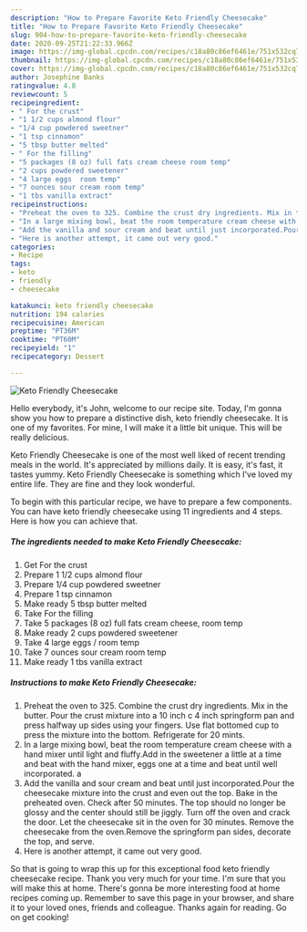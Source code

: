 ```yaml
---
description: "How to Prepare Favorite Keto Friendly Cheesecake"
title: "How to Prepare Favorite Keto Friendly Cheesecake"
slug: 904-how-to-prepare-favorite-keto-friendly-cheesecake
date: 2020-09-25T21:22:33.966Z
image: https://img-global.cpcdn.com/recipes/c18a80c86ef6461e/751x532cq70/keto-friendly-cheesecake-recipe-main-photo.jpg
thumbnail: https://img-global.cpcdn.com/recipes/c18a80c86ef6461e/751x532cq70/keto-friendly-cheesecake-recipe-main-photo.jpg
cover: https://img-global.cpcdn.com/recipes/c18a80c86ef6461e/751x532cq70/keto-friendly-cheesecake-recipe-main-photo.jpg
author: Josephine Banks
ratingvalue: 4.8
reviewcount: 5
recipeingredient:
- " For the crust"
- "1 1/2 cups almond flour"
- "1/4 cup powdered sweetner"
- "1 tsp cinnamon"
- "5 tbsp butter melted"
- " For the filling"
- "5 packages (8 oz) full fats cream cheese room temp"
- "2 cups powdered sweetener"
- "4 large eggs  room temp"
- "7 ounces sour cream room temp"
- "1 tbs vanilla extract"
recipeinstructions:
- "Preheat the oven to 325. Combine the crust dry ingredients. Mix in the butter. Pour the crust mixture into a 10 inch c 4 inch springform pan and press halfway up sides using your fingers. Use flat bottomed cup to press the mixture into the bottom. Refrigerate for 20 mints."
- "In a large mixing bowl, beat the room temperature cream cheese with a hand mixer until light and fluffy.Add in the sweetener a little at a time and beat with the hand mixer, eggs one at a time and beat until well incorporated. a"
- "Add the vanilla and sour cream and beat until just incorporated.Pour the cheesecake mixture into the crust and even out the top. Bake in the preheated oven. Check after 50 minutes. The top should no longer be glossy and the center should still be jiggly. Turn off the oven and crack the door. Let the cheesecake sit in the oven for 30 minutes. Remove the cheesecake from the oven.Remove the springform pan sides, decorate the top, and serve."
- "Here is another attempt, it came out very good."
categories:
- Recipe
tags:
- keto
- friendly
- cheesecake

katakunci: keto friendly cheesecake 
nutrition: 194 calories
recipecuisine: American
preptime: "PT36M"
cooktime: "PT60M"
recipeyield: "1"
recipecategory: Dessert

---
```



![Keto Friendly Cheesecake](https://img-global.cpcdn.com/recipes/c18a80c86ef6461e/751x532cq70/keto-friendly-cheesecake-recipe-main-photo.jpg)

Hello everybody, it's John, welcome to our recipe site. Today, I'm gonna show you how to prepare a distinctive dish, keto friendly cheesecake. It is one of my favorites. For mine, I will make it a little bit unique. This will be really delicious.

Keto Friendly Cheesecake is one of the most well liked of recent trending meals in the world. It's appreciated by millions daily. It is easy, it's fast, it tastes yummy. Keto Friendly Cheesecake is something which I've loved my entire life. They are fine and they look wonderful.




To begin with this particular recipe, we have to prepare a few components. You can have keto friendly cheesecake using 11 ingredients and 4 steps. Here is how you can achieve that.

<!--inarticleads1-->

##### The ingredients needed to make Keto Friendly Cheesecake:

1. Get  For the crust
1. Prepare 1 1/2 cups almond flour
1. Prepare 1/4 cup powdered sweetner
1. Prepare 1 tsp cinnamon
1. Make ready 5 tbsp butter melted
1. Take  For the filling
1. Take 5 packages (8 oz) full fats cream cheese, room temp
1. Make ready 2 cups powdered sweetener
1. Take 4 large eggs / room temp
1. Take 7 ounces sour cream room temp
1. Make ready 1 tbs vanilla extract




<!--inarticleads2-->

##### Instructions to make Keto Friendly Cheesecake:

1. Preheat the oven to 325. Combine the crust dry ingredients. Mix in the butter. Pour the crust mixture into a 10 inch c 4 inch springform pan and press halfway up sides using your fingers. Use flat bottomed cup to press the mixture into the bottom. Refrigerate for 20 mints.
1. In a large mixing bowl, beat the room temperature cream cheese with a hand mixer until light and fluffy.Add in the sweetener a little at a time and beat with the hand mixer, eggs one at a time and beat until well incorporated. a
1. Add the vanilla and sour cream and beat until just incorporated.Pour the cheesecake mixture into the crust and even out the top. Bake in the preheated oven. Check after 50 minutes. The top should no longer be glossy and the center should still be jiggly. Turn off the oven and crack the door. Let the cheesecake sit in the oven for 30 minutes. Remove the cheesecake from the oven.Remove the springform pan sides, decorate the top, and serve.
1. Here is another attempt, it came out very good.




So that is going to wrap this up for this exceptional food keto friendly cheesecake recipe. Thank you very much for your time. I'm sure that you will make this at home. There's gonna be more interesting food at home recipes coming up. Remember to save this page in your browser, and share it to your loved ones, friends and colleague. Thanks again for reading. Go on get cooking!
